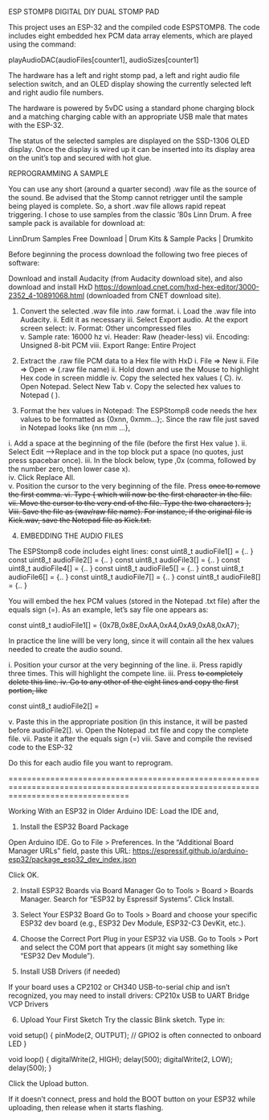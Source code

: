 ESP STOMP8 DIGITAL DIY DUAL STOMP PAD 

This project uses an ESP-32 and the compiled code ESPSTOMP8.  The code includes eight embedded hex PCM data array elements, which are played using the command:

playAudioDAC(audioFiles[counter1], audioSizes[counter1]

The hardware has a left and right stomp pad, a left and right audio file selection switch, and an OLED display showing the currently selected left and right audio file numbers.

The hardware is powered by 5vDC using a standard phone charging block and a matching charging cable with an appropriate USB male that mates with the ESP-32.

The status of the selected samples are displayed on the SSD-1306 OLED display.  Once the display is wired up it can be inserted into its display area on the unit’s top and secured with hot glue.

REPROGRAMMING A SAMPLE

You can use any short (around a quarter second) .wav file as the source of the sound.  Be advised that the Stomp cannot retrigger until the sample being played is complete.  So, a short .wav file allows rapid repeat triggering. I chose to use samples from the classic ’80s Linn Drum.  A free sample pack is available for download at:

LinnDrum Samples Free Download | Drum Kits & Sample Packs | Drumkito


Before beginning the process download the following two free pieces of software: 

Download and install Audacity (from Audacity download site), and also download and install HxD https://download.cnet.com/hxd-hex-editor/3000-2352_4-10891068.html (downloaded from CNET download site).

1.  Convert the selected .wav file into .raw format. 
i. Load the .wav file into Audacity. 
ii. Edit it as necessary
iii. Select Export audio.  At the export screen select:
iv. Format: Other uncompressed files	
v. Sample rate: 16000 hz
vi. Header: Raw (header-less)
vii. Encoding: Unsigned 8-bit PCM
viii. Export Range:  Entire Project

2.   Extract the .raw file PCM data to a Hex file with HxD
i. File => New
ii. File => Open => (.raw file name)
ii. Hold down <shift> and use the Mouse to highlight Hex code in screen middle
iv. Copy the selected hex values (<CTRL> C).
iv. Open Notepad.  Select New Tab
v. Copy the selected hex values to Notepad (<CRL> ).

3.  Format the hex values in Notepad:  The ESPStomp8 code needs the hex values to be formatted as  {0xnn, 0xmm...};.   Since the raw file just saved in Notepad looks like {nn mm ...}, 

i.  Add a space at the beginning of the file (before the first Hex value ).
ii. Select Edit -->Replace and in the top block put a space (no quotes, just press spacebar once).
iii. In the block below, type ,0x (comma, followed by the number zero, then lower case x).  
iv. Click Replace All.  
v.  Position the cursor to the very beginning of the file.  Press <DEL> once to remove the first comma.
vi. Type { which will now be the first character in the file.
vii. Move the cursor to the very end of the file.  Type the two characters };
Viii.  Save the file as (wav/raw file name).  For instance, if the original file is Kick.wav, save the Notepad file as Kick.txt.

4. EMBEDDING THE AUDIO FILES

The ESPStomp8 code includes eight lines:
const uint8_t audioFile1[] = {.. }
const uint8_t audioFile2[] = {.. }
const uint8_t audioFile3[] = {.. }
const uint8_t audioFile4[] = {.. }
const uint8_t audioFile5[] = {.. }
const uint8_t audioFile6[] = {.. }
const uint8_t audioFile7[] = {.. }
const uint8_t audioFile8[] = {.. }

You will embed the hex PCM values (stored in the Notepad .txt file) after the equals sign (=).  As an example, let’s say file one appears as:

const uint8_t audioFile1[] = {0x7B,0x8E,0xAA,0xA4,0xA9,0xA8,0xA7};

In practice the line willl be very long, since it will contain all the hex values needed to create the audio sound.

i.  Position your cursor at the very beginning of the line.
ii. Press <Enter> rapidly three times.  This will highlight the compete line.
iii. Press <DEL> to completely delete this line.
iv. Go to any other of the eight lines and copy the first portion, like

const uint8_t audioFile2[] = 

v. Paste this in the appropriate position (in this instance, it will be pasted before audioFile2[].
vi. Open the Notepad .txt file and copy the complete file.
vii. Paste it after the equals sign (=)
viii. Save and compile the revised code to the ESP-32

Do this for each audio file you want to reprogram.

======================================================================================================================================

Working With an ESP32 in Older Arduino IDE:  Load the IDE and,
1. Install the ESP32 Board Package

Open Arduino IDE.
Go to File > Preferences.
In the “Additional Board Manager URLs” field, paste this URL:
https://espressif.github.io/arduino-esp32/package_esp32_dev_index.json

Click OK.

2. Install ESP32 Boards via Board Manager
Go to Tools > Board > Boards Manager.
Search for “ESP32 by Espressif Systems”.
Click Install.

3. Select Your ESP32 Board
Go to Tools > Board and choose your specific ESP32 dev board (e.g., ESP32 Dev Module, ESP32-C3 DevKit, etc.).

4. Choose the Correct Port
Plug in your ESP32 via USB.
Go to Tools > Port and select the COM port that appears (it might say something like “ESP32 Dev Module”).
5. Install USB Drivers (if needed)

If your board uses a CP2102 or CH340 USB-to-serial chip and isn’t recognized, you may need to install drivers:
CP210x USB to UART Bridge VCP Drivers

6. Upload Your First Sketch
Try the classic Blink sketch.  Type in:

void setup() {
  pinMode(2, OUTPUT); // GPIO2 is often connected to onboard LED
}

void loop() {
  digitalWrite(2, HIGH);
  delay(500);
  digitalWrite(2, LOW);
  delay(500);
}

Click the Upload button.

If it doesn’t connect, press and hold the BOOT button on your ESP32 while uploading, then release when it starts flashing.

